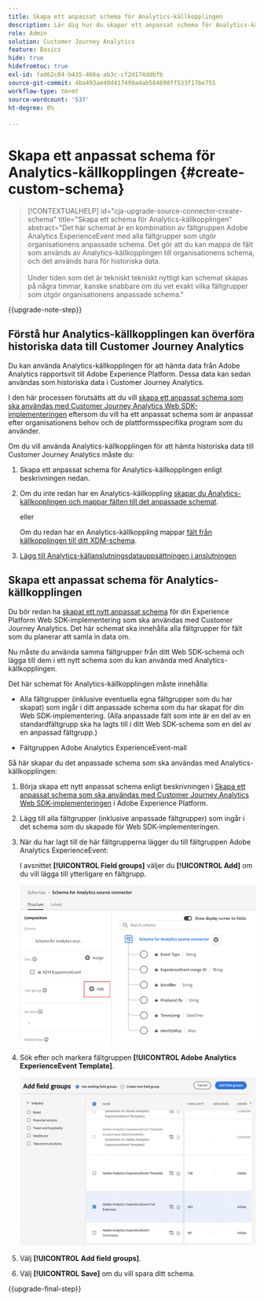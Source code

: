 ```yaml
---
title: Skapa ett anpassat schema för Analytics-källkopplingen
description: Lär dig hur du skapar ett anpassat schema för Analytics-källkopplingen
role: Admin
solution: Customer Journey Analytics
feature: Basics
hide: true
hidefromtoc: true
exl-id: fad62c04-b435-466a-ab3c-cf2d174ddbfb
source-git-commit: 4ba493ae40d417499a4ab584898ff533f17be755
workflow-type: tm+mt
source-wordcount: '537'
ht-degree: 0%

---
```


# Skapa ett anpassat schema för Analytics-källkopplingen {#create-custom-schema}

<!-- markdownlint-disable MD034 -->

>[!CONTEXTUALHELP]
>id="cja-upgrade-source-connector-create-schema"
>title="Skapa ett schema för Analytics-källkopplingen"
>abstract="Det här schemat är en kombination av fältgruppen Adobe Analytics ExperienceEvent med alla fältgrupper som utgör organisationens anpassade schema. Det gör att du kan mappa de fält som används av Analytics-källkopplingen till organisationens schema, och det används bara för historiska data.<br><br>Under tiden som det är tekniskt tekniskt nyttigt kan schemat skapas på några timmar, kanske snabbare om du vet exakt vilka fältgrupper som utgör organisationens anpassade schema."

<!-- markdownlint-enable MD034 -->

{{upgrade-note-step}}

## Förstå hur Analytics-källkopplingen kan överföra historiska data till Customer Journey Analytics

Du kan använda Analytics-källkopplingen för att hämta data från Adobe Analytics rapportsvit till Adobe Experience Platform. Dessa data kan sedan användas som historiska data i Customer Journey Analytics.

I den här processen förutsätts att du vill [skapa ett anpassat schema som ska användas med Customer Journey Analytics Web SDK-implementeringen](/help/getting-started/cja-upgrade/cja-upgrade-schema-create.md) eftersom du vill ha ett anpassat schema som är anpassat efter organisationens behov och de plattformsspecifika program som du använder.

Om du vill använda Analytics-källkopplingen för att hämta historiska data till Customer Journey Analytics måste du:

1. Skapa ett anpassat schema för Analytics-källkopplingen enligt beskrivningen nedan.

1. Om du inte redan har en Analytics-källkoppling [skapar du Analytics-källkopplingen och mappar fälten till det anpassade schemat](/help/getting-started/cja-upgrade/cja-upgrade-source-connector.md).

   eller

   Om du redan har en Analytics-källkoppling mappar [fält från källkopplingen till ditt XDM-schema](/help/getting-started/cja-upgrade/cja-upgrade-from-source-connector.md).

1. [Lägg till Analytics-källanslutningsdatauppsättningen i anslutningen](/help/getting-started/cja-upgrade/cja-upgrade-source-connector-dataset.md)

## Skapa ett anpassat schema för Analytics-källkopplingen

Du bör redan ha [skapat ett nytt anpassat schema](/help/getting-started/cja-upgrade/cja-upgrade-schema-create.md) för din Experience Platform Web SDK-implementering som ska användas med Customer Journey Analytics. Det här schemat ska innehålla alla fältgrupper för fält som du planerar att samla in data om.

Nu måste du använda samma fältgrupper från ditt Web SDK-schema och lägga till dem i ett nytt schema som du kan använda med Analytics-källkopplingen.

Det här schemat för Analytics-källkopplingen måste innehålla:

* Alla fältgrupper (inklusive eventuella egna fältgrupper som du har skapat) som ingår i ditt anpassade schema som du har skapat för din Web SDK-implementering. (Alla anpassade fält som inte är en del av en standardfältgrupp ska ha lagts till i ditt Web SDK-schema som en del av en anpassad fältgrupp.)

* Fältgruppen Adobe Analytics ExperienceEvent-mall

Så här skapar du det anpassade schema som ska användas med Analytics-källkopplingen:

1. Börja skapa ett nytt anpassat schema enligt beskrivningen i [Skapa ett anpassat schema som ska användas med Customer Journey Analytics Web SDK-implementeringen](/help/getting-started/cja-upgrade/cja-upgrade-schema-create.md) i Adobe Experience Platform.

1. Lägg till alla fältgrupper (inklusive anpassade fältgrupper) som ingår i det schema som du skapade för Web SDK-implementeringen.

1. När du har lagt till de här fältgrupperna lägger du till fältgruppen Adobe Analytics ExperienceEvent:

   I avsnittet **[!UICONTROL Field groups]** väljer du **[!UICONTROL Add]** om du vill lägga till ytterligare en fältgrupp.

   ![Lägg till fältgrupp i schema](assets/schema-add-field-group.png)

1. Sök efter och markera fältgruppen **[!UICONTROL Adobe Analytics ExperienceEvent Template]**.

   ![Lägg till fältgruppen Adobe Analytics ExperienceEvent](assets/schema-experienceevent.png)

1. Välj **[!UICONTROL Add field groups]**.

1. Välj **[!UICONTROL Save]** om du vill spara ditt schema.

{{upgrade-final-step}}
